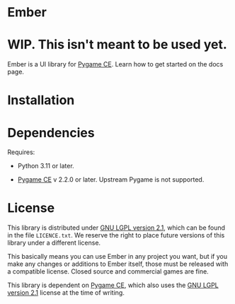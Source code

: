 # Ember

# WIP. This isn't meant to be used yet.

Ember is a UI library for [Pygame CE](https://github.com/pygame-community/pygame-ce). Learn how to get started on the docs page.

# Installation

# Dependencies

Requires:

- Python 3.11 or later.

- [Pygame CE](https://github.com/pygame-community/pygame-ce) v 2.2.0 or later. Upstream Pygame is not supported.

# License 

This library is distributed under [GNU LGPL version 2.1](https://www.gnu.org/copyleft/lesser.html), which can be found in the file `LICENCE.txt`. We reserve the right to place future versions of this library under a different license.

This basically means you can use Ember in any project you want, but if you make any changes or additions to Ember itself, those must be released with a compatible license. Closed source and commercial games are fine.

This library is dependent on [Pygame CE](https://github.com/pygame-community/pygame-ce), which also uses the [GNU LGPL version 2.1](https://www.gnu.org/copyleft/lesser.html) license at the time of writing.
